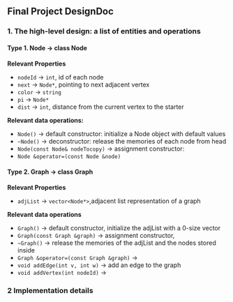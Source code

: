 ## Final Project DesignDoc



### 1. The high-level design: a list of entities and operations

#### Type 1. Node -> class Node

**Relevant Properties**

- `nodeId` -> `int`, id of each node
- `next` -> `Node*`, pointing to next adjacent vertex
- `color` -> `string`
- `pi` -> `Node*`
- `dist` -> `int`, distance from the current vertex to the starter

**Relevant data operations:**

- `Node()` -> default constructor:  initialize a Node object with default values
- `~Node()` -> deconstructor: release the memories of each node from head
- `Node(const Node& nodeTocopy)` -> assignment constructor: 
- `Node &operator=(const Node &node)` 

#### Type 2. Graph -> class Graph

**Relevant Properties**

- `adjList` -> `vector<Node*>`,adjacent list representation of a graph

**Relevant data operations**

- `Graph()` -> default constructor, initialize the adjList with a 0-size vector
- `Graph(const Graph &graph)` -> assignment constructor, 
- `~Graph()` -> release the memories of the adjList and the nodes stored inside
- `Graph &operator=(const Graph &graph)` -> 
- `void addEdge(int v, int w)` -> add an edge to the graph
- `void addVertex(int nodeId)` -> 

### 2 Implementation details

